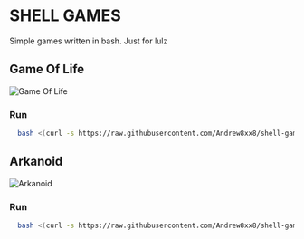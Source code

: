 # SHELL GAMES

Simple games written in bash. Just for lulz

## Game Of Life

![Game Of Life](https://dl.dropboxusercontent.com/u/4256669/shell-games/life.png)

### Run

```sh
  bash <(curl -s https://raw.githubusercontent.com/Andrew8xx8/shell-games/master/game-of-life.sh)
```

## Arkanoid

![Arkanoid](https://dl.dropboxusercontent.com/u/4256669/shell-games/arkanoid.png)

### Run

```sh
  bash <(curl -s https://raw.githubusercontent.com/Andrew8xx8/shell-games/master/arkanoid.sh)
```
